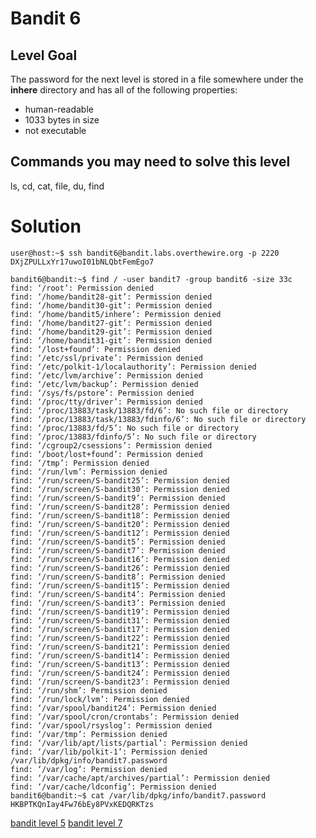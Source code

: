 <h1>Bandit 6</h1>

<h2 id="level-goal">Level Goal</h2>
<p>The password for the next level is stored in a file somewhere under
the <strong>inhere</strong> directory and has all of the following properties:</p>
<ul>
  <li>human-readable</li>
  <li>1033 bytes in size</li>
  <li>not executable</li>
</ul>

<h2 id="commands-you-may-need-to-solve-this-level">Commands you may need to solve this level</h2>
<p>ls, cd, cat, file, du, find</p>


<h1>Solution</h1>

```
user@host:~$ ssh bandit6@bandit.labs.overthewire.org -p 2220
DXjZPULLxYr17uwoI01bNLQbtFemEgo7

bandit6@bandit:~$ find / -user bandit7 -group bandit6 -size 33c
find: ‘/root’: Permission denied
find: ‘/home/bandit28-git’: Permission denied
find: ‘/home/bandit30-git’: Permission denied
find: ‘/home/bandit5/inhere’: Permission denied
find: ‘/home/bandit27-git’: Permission denied
find: ‘/home/bandit29-git’: Permission denied
find: ‘/home/bandit31-git’: Permission denied
find: ‘/lost+found’: Permission denied
find: ‘/etc/ssl/private’: Permission denied
find: ‘/etc/polkit-1/localauthority’: Permission denied
find: ‘/etc/lvm/archive’: Permission denied
find: ‘/etc/lvm/backup’: Permission denied
find: ‘/sys/fs/pstore’: Permission denied
find: ‘/proc/tty/driver’: Permission denied
find: ‘/proc/13883/task/13883/fd/6’: No such file or directory
find: ‘/proc/13883/task/13883/fdinfo/6’: No such file or directory
find: ‘/proc/13883/fd/5’: No such file or directory
find: ‘/proc/13883/fdinfo/5’: No such file or directory
find: ‘/cgroup2/csessions’: Permission denied
find: ‘/boot/lost+found’: Permission denied
find: ‘/tmp’: Permission denied
find: ‘/run/lvm’: Permission denied
find: ‘/run/screen/S-bandit25’: Permission denied
find: ‘/run/screen/S-bandit30’: Permission denied
find: ‘/run/screen/S-bandit9’: Permission denied
find: ‘/run/screen/S-bandit28’: Permission denied
find: ‘/run/screen/S-bandit18’: Permission denied
find: ‘/run/screen/S-bandit20’: Permission denied
find: ‘/run/screen/S-bandit12’: Permission denied
find: ‘/run/screen/S-bandit5’: Permission denied
find: ‘/run/screen/S-bandit7’: Permission denied
find: ‘/run/screen/S-bandit16’: Permission denied
find: ‘/run/screen/S-bandit26’: Permission denied
find: ‘/run/screen/S-bandit8’: Permission denied
find: ‘/run/screen/S-bandit15’: Permission denied
find: ‘/run/screen/S-bandit4’: Permission denied
find: ‘/run/screen/S-bandit3’: Permission denied
find: ‘/run/screen/S-bandit19’: Permission denied
find: ‘/run/screen/S-bandit31’: Permission denied
find: ‘/run/screen/S-bandit17’: Permission denied
find: ‘/run/screen/S-bandit22’: Permission denied
find: ‘/run/screen/S-bandit21’: Permission denied
find: ‘/run/screen/S-bandit14’: Permission denied
find: ‘/run/screen/S-bandit13’: Permission denied
find: ‘/run/screen/S-bandit24’: Permission denied
find: ‘/run/screen/S-bandit23’: Permission denied
find: ‘/run/shm’: Permission denied
find: ‘/run/lock/lvm’: Permission denied
find: ‘/var/spool/bandit24’: Permission denied
find: ‘/var/spool/cron/crontabs’: Permission denied
find: ‘/var/spool/rsyslog’: Permission denied
find: ‘/var/tmp’: Permission denied
find: ‘/var/lib/apt/lists/partial’: Permission denied
find: ‘/var/lib/polkit-1’: Permission denied
/var/lib/dpkg/info/bandit7.password
find: ‘/var/log’: Permission denied
find: ‘/var/cache/apt/archives/partial’: Permission denied
find: ‘/var/cache/ldconfig’: Permission denied
bandit6@bandit:~$ cat /var/lib/dpkg/info/bandit7.password
HKBPTKQnIay4Fw76bEy8PVxKEDQRKTzs
```

[bandit level 5](bandit/tasks/bandit5.md)
[bandit level 7](bandit/tasks/bandit7.md)
